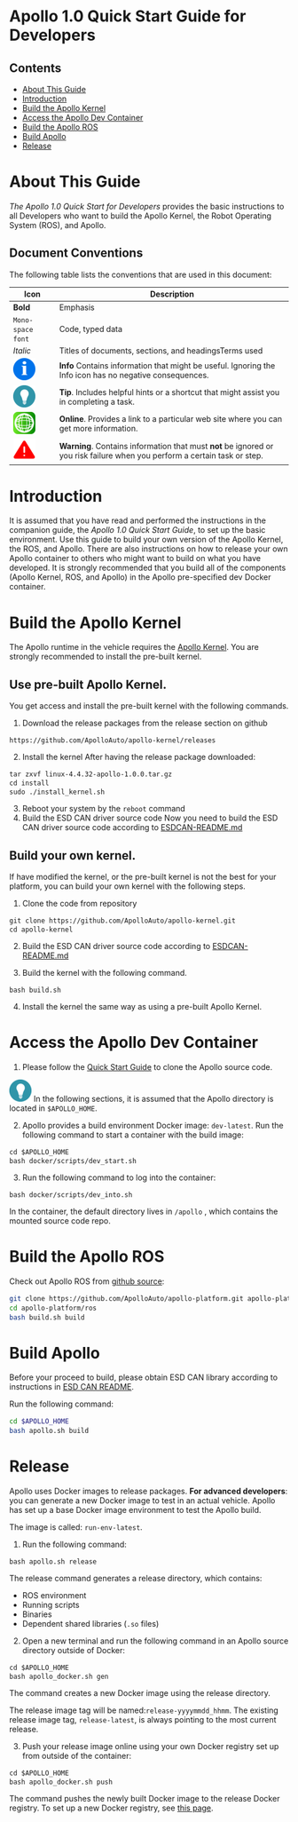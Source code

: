 # Apollo 1.0 Quick Start Guide for Developers

## Contents


* [About This Guide](#about-this-guide)
* [Introduction](#introduction)
* [Build the Apollo Kernel](#build-the-apollo-kernel)
* [Access the Apollo Dev Container](#access-the-apollo-dev-container)
* [Build the Apollo ROS](#build-the-apollo-ros)
* [Build Apollo](#build-apollo)
* [Release](#release)



# About This Guide

*The Apollo 1.0 Quick Start for Developers* provides the basic instructions to all Developers who want to build the Apollo Kernel, the Robot Operating System (ROS), and Apollo.


## Document Conventions

The following table lists the conventions that are used in this document:

| **Icon**                            | **Description**                          |
| ----------------------------------- | ---------------------------------------- |
| **Bold**                            | Emphasis                                 |
| `Mono-space font`                   | Code, typed data                         |
| _Italic_                            | Titles of documents, sections, and headingsTerms used |
| ![info](images/info_icon.png)       | **Info**  Contains information that might be useful.  Ignoring the Info icon has no negative consequences. |
| ![tip](images/tip_icon.png)         | **Tip**. Includes helpful hints or a shortcut that might assist you in completing a task. |
| ![online](images/online_icon.png)   | **Online**. Provides a link to a particular web site where you can get more information. |
| ![warning](images/warning_icon.png) | **Warning**. Contains information that must **not** be ignored or you risk failure when you perform a certain task or step. |

# Introduction

It is assumed that you have read and performed the instructions in the companion guide, the *Apollo 1.0 Quick Start Guide*, to set up the basic environment. Use this guide to build your own version of the Apollo Kernel, the ROS, and Apollo. There are also instructions on how to release your own Apollo container to others who might want to build on what you have developed.  It is strongly recommended that you build all of the components (Apollo Kernel, ROS, and Apollo) in the Apollo pre-specified dev Docker container.

# Build the Apollo Kernel

The Apollo runtime in the vehicle requires the [Apollo Kernel](https://github.com/ApolloAuto/apollo-kernel). You are strongly recommended to install the pre-built kernel.

## Use pre-built Apollo Kernel.

You get access and install the pre-built kernel with the following commands.

1. Download the release packages from the release section on github
```
https://github.com/ApolloAuto/apollo-kernel/releases
```
2. Install the kernel
After having the release package downloaded:
```
tar zxvf linux-4.4.32-apollo-1.0.0.tar.gz
cd install
sudo ./install_kernel.sh
```
3. Reboot your system by the `reboot` command
4. Build the ESD CAN driver source code 
Now you need to build the ESD CAN driver source code according to [ESDCAN-README.md](https://github.com/ApolloAuto/apollo-kernel/blob/master/linux/ESDCAN-README.md)

## Build your own kernel.
If have modified the kernel, or the pre-built kernel is not the best for your platform, you can build your own kernel with the following steps.

1. Clone the code from repository
```
git clone https://github.com/ApolloAuto/apollo-kernel.git
cd apollo-kernel
```
2. Build the ESD CAN driver source code according to [ESDCAN-README.md](https://github.com/ApolloAuto/apollo-kernel/blob/master/linux/ESDCAN-README.md)

3. Build the kernel with the following command.
```
bash build.sh
```
4. Install the kernel the same way as using a pre-built Apollo Kernel.

# Access the Apollo Dev Container

1. Please follow the [Quick Start Guide](https://github.com/ApolloAuto/apollo/blob/master/docs/quickstart/apollo_1_0_quick_start.md) to clone the Apollo source code.

![tip](images/tip_icon.png) In the following sections, it is assumed that the Apollo directory is located in  `$APOLLO_HOME`.

2. Apollo provides a build environment Docker image: `dev-latest`.  Run the following command to start a container with the build image:
```
cd $APOLLO_HOME
bash docker/scripts/dev_start.sh
```

3. Run the following command to log into the container:
```
bash docker/scripts/dev_into.sh
```
In the container, the default directory lives in `/apollo` , which contains the mounted source code repo.


# Build the Apollo ROS

Check out Apollo ROS from [github source](https://github.com/ApolloAuto/apollo-platform):

```bash
git clone https://github.com/ApolloAuto/apollo-platform.git apollo-platform
cd apollo-platform/ros
bash build.sh build
```

# Build Apollo

Before your proceed to build, please obtain ESD CAN library according to instructions in [ESD CAN README](https://github.com/ApolloAuto/apollo/blob/master/third_party/can_card_library/esd_can/README.md).

Run the following command:

```bash
cd $APOLLO_HOME
bash apollo.sh build
```

# Release

Apollo uses Docker images to release packages. **For advanced developers**: you can generate a new Docker image to test in an actual vehicle. Apollo has set up a base Docker image environment to test the Apollo build.

The image is called: `run-env-latest`.

1. Run the following command:

```
bash apollo.sh release
```

The release command generates a release directory, which contains:

- ROS environment
- Running scripts
- Binaries
- Dependent shared libraries (`.so` files)

2. Open a new terminal and run the following command in an Apollo source directory outside of Docker:


```
cd $APOLLO_HOME
bash apollo_docker.sh gen
```

The command creates a new Docker image using the release directory.

The release image tag will be named:`release-yyyymmdd_hhmm`. The existing release image tag, `release-latest`, is always pointing to the most current release.

3. Push your release image online using your own Docker registry set up from outside of the container:


```
cd $APOLLO_HOME
bash apollo_docker.sh push
```

The command pushes the newly built Docker image to the release Docker registry. To set up a new Docker registry, see [this page](https://docs.docker.com/registry).
